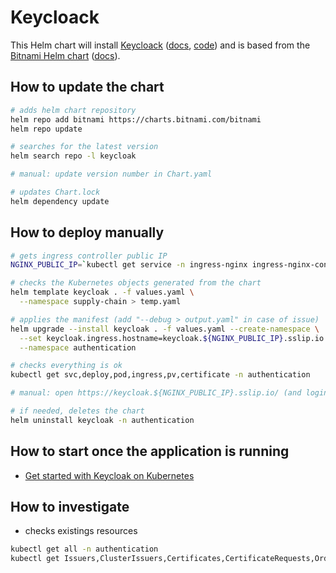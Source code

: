 # Keycloack

This Helm chart will install [Keycloack](https://www.keycloak.org/) ([docs](https://www.keycloak.org/documentation), [code](https://github.com/keycloak/keycloak))
and is based from the [Bitnami Helm chart](https://bitnami.com/stack/keycloak/helm) ([docs]((https://github.com/bitnami/charts/tree/main/bitnami/keycloak))).

## How to update the chart

```bash
# adds helm chart repository
helm repo add bitnami https://charts.bitnami.com/bitnami
helm repo update

# searches for the latest version
helm search repo -l keycloak

# manual: update version number in Chart.yaml

# updates Chart.lock
helm dependency update
```

## How to deploy manually

```bash
# gets ingress controller public IP
NGINX_PUBLIC_IP=`kubectl get service -n ingress-nginx ingress-nginx-controller --output jsonpath='{.status.loadBalancer.ingress[0].ip}'`

# checks the Kubernetes objects generated from the chart
helm template keycloak . -f values.yaml \
  --namespace supply-chain > temp.yaml

# applies the manifest (add "--debug > output.yaml" in case of issue)
helm upgrade --install keycloak . -f values.yaml --create-namespace \
  --set keycloak.ingress.hostname=keycloak.${NGINX_PUBLIC_IP}.sslip.io \
  --namespace authentication

# checks everything is ok
kubectl get svc,deploy,pod,ingress,pv,certificate -n authentication

# manual: open https://keycloak.${NGINX_PUBLIC_IP}.sslip.io/ (and login with user/Admin1234)

# if needed, deletes the chart
helm uninstall keycloak -n authentication
```

## How to start once the application is running

* [Get started with Keycloak on Kubernetes](https://www.keycloak.org/getting-started/getting-started-kube)

## How to investigate

* checks existings resources

```bash
kubectl get all -n authentication
kubectl get Issuers,ClusterIssuers,Certificates,CertificateRequests,Orders,Challenges -n authentication
```
